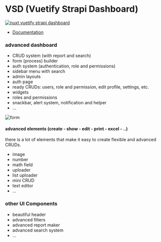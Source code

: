 
# VSD (Vuetify Strapi Dashboard)

[![nuxt vuetify strapi dashboard](http://vsd.savyjs.com/banner.png)](https://vsd.savyjs.com)

- [Documentation](http://vsd.savyjs.com)

### advanced dashboard 
- CRUD system (with report and search)
- form (process) builder
- auth system (authentication, role and permissions)
- sidebar menu with search
- admin layouts
- auth page
- ready CRUDs: users, role and permission, edit profile, settings, etc.
- widgets
- roles and permissions
- snackbar, alert system, notification and helper 
- ...

![form](https://vsd.savyjs.com/content/group-2.png)

#### advanced elements (create - show - edit - print - excel - ..)
there is a lot of elements that make it easy to create flexible and advanced CRUDs.
- image
- number
- math field 
- uploader
- list uploader 
- mini CRUD 
- text editor
- ...

### other UI Components
- beautiful header
- advanced filters
- advanced report maker
- advanced search system
- ...
